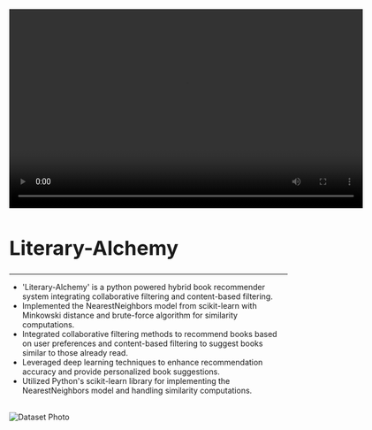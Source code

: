 <!DOCTYPE html>
<html lang="en">
<head>
  <meta charset="UTF-8">
  <meta name="viewport" content="width=device-width, initial-scale=1.0">
  
</head>
<body>
  <video width="640" height="360" controls>
    <source src="hr v.mp4" type="video/mp4">
  
  </video>
  <h1 style="font-size: 36px;">Literary-Alchemy</h1>
  <hr><p>
    <ul>
    <li>'Literary-Alchemy' is a python powered hybrid book recommender system integrating collaborative filtering and content-based filtering.</li>  
    <li>Implemented the NearestNeighbors model from scikit-learn with Minkowski distance  and brute-force algorithm for similarity computations.</li>
    <li>Integrated collaborative filtering methods to recommend books based on user preferences and content-based filtering to suggest books similar to those already read.</li>
    <li>Leveraged deep learning techniques to enhance recommendation accuracy and provide personalized book suggestions.</li>
    <li>Utilized Python's scikit-learn library for implementing the NearestNeighbors model and handling similarity computations.</li>
  </ul>
</p>
  <br>
  <img src="" alt="Dataset Photo">
 
